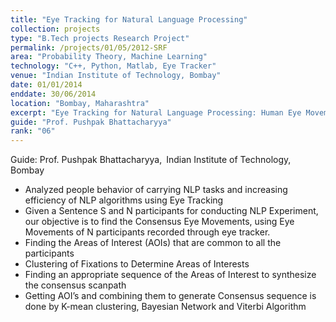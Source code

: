 ```yaml
---
title: "Eye Tracking for Natural Language Processing"
collection: projects
type: "B.Tech projects Research Project"
permalink: /projects/01/05/2012-SRF
area: "Probability Theory, Machine Learning"
technology: "C++, Python, Matlab, Eye Tracker"
venue: "Indian Institute of Technology, Bombay"
date: 01/01/2014
enddate: 30/06/2014
location: "Bombay, Maharashtra"
excerpt: "Eye Tracking for Natural Language Processing: Human Eye Movements patterns have been studied by psycholinguistics and computer linguistics to understand the cognitive aspects of natural language processing. For this, they often record the eye movements and find common trends that reflect the linguistic subtleties of text and are not prone to subjectivity. Thus it is required to engender method to find consensus eye movements."
guide: "Prof. Pushpak Bhattacharyya"
rank: "06"
---
```


Guide: Prof. Pushpak Bhattacharyya,&ensp;Indian Institute of Technology, Bombay

* Analyzed people behavior of carrying NLP tasks and increasing efficiency of NLP algorithms using Eye Tracking
* Given a Sentence S and N participants for conducting NLP Experiment, our objective is to find the Consensus Eye Movements, using Eye Movements of N participants recorded through eye tracker.
* Finding the Areas of Interest (AOIs) that are common to all the participants
* Clustering of Fixations to Determine Areas of Interests
* Finding an appropriate sequence of the Areas of Interest to synthesize the consensus scanpath
* Getting AOI’s and combining them to generate Consensus sequence is done by K-mean clustering, Bayesian Network and Viterbi Algorithm